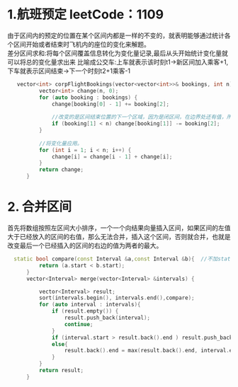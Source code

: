 # 1.航班预定 leetCode：1109  
由于区间内的预定的位置在某个区间内都是一样的不变的，就表明能够通过统计各个区间开始或者结束时飞机内的座位的变化来解题。   
差分区间求和:将每个区间覆盖信息转化为变化量记录,最后从头开始统计变化量就可以将总的变化量求出来
        比喻成公交车:上车就表示该时刻t1->新区间加入乘客+1,下车就表示区间结束->下一个时刻t2+1乘客-1
```cpp
   vector<int> corpFlightBookings(vector<vector<int>>& bookings, int n) {
          vector<int> change(n, 0);
          for (auto booking : bookings) {
              change[booking[0] - 1] += booking[2];
            
              //改变的是区间结束位置的下一个区域，因为是闭区间，在边界处还有值，所以要到下一个处减少。最后一个位置的后一个位置不用记录（越界），所以要避免越界。
              if (booking[1] < n) change[booking[1]] -= booking[2];
          }
     
          //将变化量应用。
          for (int i = 1; i < n; i++) {
              change[i] = change[i - 1] + change[i];
          }
          return change;
      }
```  
# 2. 合并区间  
首先将数组按照左区间大小排序，一个一个向结果向量插入区间，如果区间的左值大于已经放入的区间的右值，那么无法合并，插入这个区间，否则就合并，也就是改变最后一个已经插入的区间的右边的值为两者的最大。
```cpp
  static bool compare(const Interval &a,const Interval &b){  //不加static会报错
          return (a.start < b.start);
      }
      vector<Interval> merge(vector<Interval> &intervals) {

          vector<Interval> result;
          sort(intervals.begin(), intervals.end(),compare);
          for (auto interval : intervals){
              if (result.empty()) {
                  result.push_back(interval);
                  continue;
              }
              if (interval.start > result.back().end ) result.push_back(interval);
              else{
                  result.back().end = max(result.back().end, interval.end);
              }
          }
          return result;
      }
```
